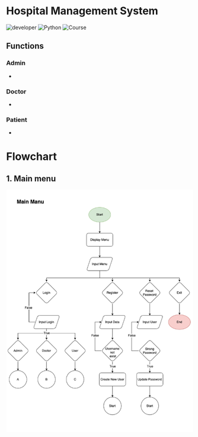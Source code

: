# Hospital Management System
![developer](https://img.shields.io/badge/Developed%20By%20%3A-Brillian-red) ![Python](https://img.shields.io/badge/Python%20Version-3.12-blue) ![Course](https://img.shields.io/badge/Purwadhika-DTI%20DS%20and%20ML%200206-maroon)

## Functions
### Admin
- 

### Doctor
- 

### Patient
- 

# Flowchart
## 1. Main menu
![Main Menu](https://github.com/BrillianAK/Capstone-Project-1/blob/main/Flowchart/Main%20Menu.png)